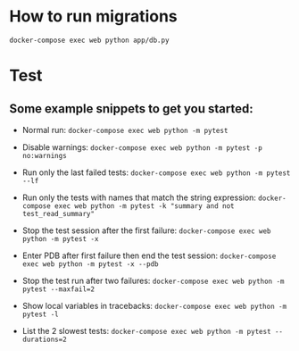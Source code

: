 # How to run migrations

`docker-compose exec web python app/db.py`


# Test

## Some example snippets to get you started:
- Normal run: `docker-compose exec web python -m pytest`

- Disable warnings: `docker-compose exec web python -m pytest -p no:warnings`

- Run only the last failed tests: `docker-compose exec web python -m pytest --lf`

- Run only the tests with names that match the string expression: `docker-compose exec web python -m pytest -k "summary and not test_read_summary"`

- Stop the test session after the first failure: `docker-compose exec web python -m pytest -x`

- Enter PDB after first failure then end the test session: `docker-compose exec web python -m pytest -x --pdb`

- Stop the test run after two failures: `docker-compose exec web python -m pytest --maxfail=2`

- Show local variables in tracebacks: `docker-compose exec web python -m pytest -l`

- List the 2 slowest tests: `docker-compose exec web python -m pytest --durations=2`
